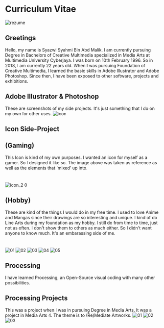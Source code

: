 # Curriculum Vitae
![rezume](https://user-images.githubusercontent.com/35996518/36605127-c090cbe0-18fa-11e8-8ddf-ef8019469e05.png)

## Greetings
Hello, my name is Syazwi Syahmi Bin Abd Malik. I am currently pursuing Degree in Bachelors of Creative Multimedia specialized in Media Arts at Multimedia University Cyberjaya. 
I was born on 10th February 1996.  So in 2018, I am currently 22 years old.
When I was pursuing Foundation of Creative Multimedia, I learned the basic skills in Adobe Illustrator and Adobe Photoshop. Since then, I have been exposed to other software, projects and exhibitions.

## Adobe Illustrator & Photoshop
These are screenshots of my side projects. It's just something that I do on my own for other uses.
![icon](https://user-images.githubusercontent.com/35996518/36605692-6743df4e-18fc-11e8-8587-0137078242b2.jpg)

## Icon Side-Project 
## (Gaming)
This Icon is kind of my own purposes. I wanted an icon for myself as a gamer. So I designed it like so. The image above was taken as reference as well as the elements that 'mixed' up into.
#
![icon_2 0](https://user-images.githubusercontent.com/35996518/36605704-6f4bcabc-18fc-11e8-83c1-10428b1b91c2.jpg)

## (Hobby)

These are kind of the things I would do in my free time. I used to love Anime and Mangas since their drawings are so interesting and unique. I kind of do Line Arts during my foundation as my hobby. I still do from time to time, just not as often. I don't show them to others as much either. So I didn't want anyone to know much. It's an embarassing side of me.
#
![01](https://user-images.githubusercontent.com/35996518/37375877-b0014a6e-275c-11e8-9654-d83c8a5648ac.JPG)
![02](https://user-images.githubusercontent.com/35996518/37375878-b0385270-275c-11e8-80f2-f01961471e8b.JPG)
![03](https://user-images.githubusercontent.com/35996518/37375879-b067340a-275c-11e8-9840-4ffa1a359f70.JPG)
![04](https://user-images.githubusercontent.com/35996518/37375880-b0945336-275c-11e8-956e-b395a5635714.JPG)
![05](https://user-images.githubusercontent.com/35996518/37375875-afbab856-275c-11e8-94d7-6b5e1261fb72.JPG)


## Processing
I have learned Processing, an Open-Source visual coding with many other possibilities. 

## Processing Projects
This was a project when I was in pursuing Degree in Media Arts. 
It was a project in Media Arts 4. The theme is to (Re)Mediate Artworks.
![01](https://user-images.githubusercontent.com/35996518/36604729-859d2fe8-18f9-11e8-8875-04162cdf772a.JPG)
![02](https://user-images.githubusercontent.com/35996518/36604892-04275c3a-18fa-11e8-901a-ff3926489aff.JPG)
![03](https://user-images.githubusercontent.com/35996518/36604895-05d2580a-18fa-11e8-96be-c12533cd0ff0.JPG)
